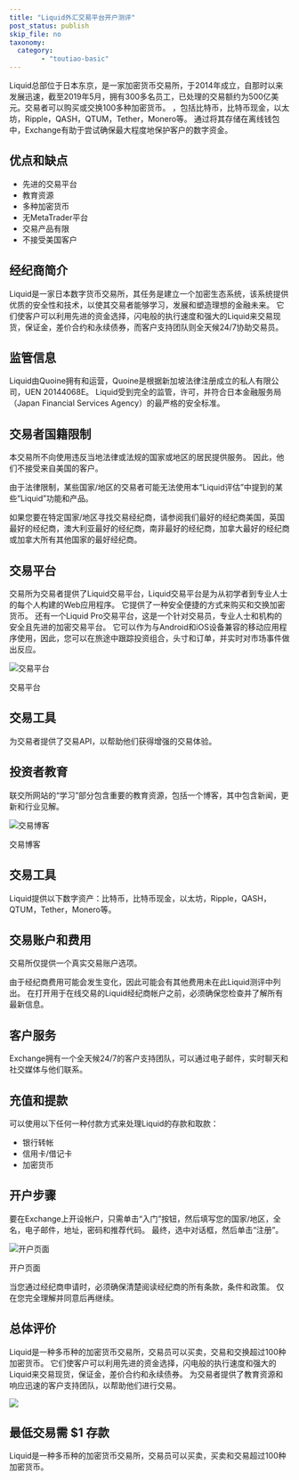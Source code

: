 ```yaml
---
title: "Liquid外汇交易平台开户测评"
post_status: publish
skip_file: no
taxonomy:
  category:
        - "toutiao-basic"
---
```


Liquid总部位于日本东京，是一家加密货币交易所，于2014年成立，自那时以来发展迅速，截至2019年5月，拥有300多名员工，已处理的交易额约为500亿美元。交易者可以购买或交换100多种加密货币。 ，包括比特币，比特币现金，以太坊，Ripple，QASH，QTUM，Tether，Monero等。 通过将其存储在离线钱包中，Exchange有助于尝试确保最大程度地保护客户的数字资金。

## 优点和缺点

- 先进的交易平台
- 教育资源
- 多种加密货币
- 无MetaTrader平台
- 交易产品有限
- 不接受美国客户

## 经纪商简介

Liquid是一家日本数字货币交易所，其任务是建立一个加密生态系统，该系统提供优质的安全性和技术，以使其交易者能够学习，发展和塑造理想的金融未来。 它们使客户可以利用先进的资金选择，闪电般的执行速度和强大的Liquid来交易现货，保证金，差价合约和永续债券，而客户支持团队则全天候24/7协助交易员。

## 监管信息

Liquid由Quoine拥有和运营，Quoine是根据新加坡法律注册成立的私人有限公司，UEN 20144068E。 Liquid受到完全的监管，许可，并符合日本金融服务局（Japan Financial Services Agency）的最严格的安全标准。

## 交易者国籍限制

本交易所不向使用违反当地法律或法规的国家或地区的居民提供服务。 因此，他们不接受来自美国的客户。

由于法律限制，某些国家/地区的交易者可能无法使用本“Liquid评估”中提到的某些“Liquid”功能和产品。

如果您要在特定国家/地区寻找交易经纪商，请参阅我们最好的经纪商美国，英国最好的经纪商，澳大利亚最好的经纪商，南非最好的经纪商，加拿大最好的经纪商或加拿大所有其他国家的最好经纪商。

## 交易平台

交易所为交易者提供了Liquid交易平台，Liquid交易平台是为从初学者到专业人士的每个人构建的Web应用程序。 它提供了一种安全便捷的方式来购买和交换加密货币。 还有一个Liquid Pro交易平台，这是一个针对交易员，专业人士和机构的安全且先进的加密交易平台。 它可以作为与Android和iOS设备兼容的移动应用程序使用，因此，您可以在旅途中跟踪投资组合，头寸和订单，并实时对市场事件做出反应。

![交易平台](https://cdn.fendou.la/funstoutiao/2020/11/Liquid-Review-Trading-Platform-886x1024.jpg "交易平台")

交易平台

## 交易工具

为交易者提供了交易API，以帮助他们获得增强的交易体验。

## 投资者教育

联交所网站的“学习”部分包含重要的教育资源，包括一个博客，其中包含新闻，更新和行业见解。

![交易博客](https://cdn.fendou.la/funstoutiao/2020/11/Liquid-Review-Trading-Blog.jpg "交易博客")

交易博客

## 交易工具

Liquid提供以下数字资产：比特币，比特币现金，以太坊，Ripple，QASH，QTUM，Tether，Monero等。

## 交易账户和费用

交易所仅提供一个真实交易账户选项。

由于经纪商费用可能会发生变化，因此可能会有其他费用未在此Liquid测评中列出。 在打开用于在线交易的Liquid经纪商帐户之前，必须确保您检查并了解所有最新信息。

## 客户服务

Exchange拥有一个全天候24/7的客户支持团队，可以通过电子邮件，实时聊天和社交媒体与他们联系。

## 充值和提款

可以使用以下任何一种付款方式来处理Liquid的存款和取款：

- 银行转帐
- 信用卡/借记卡
- 加密货币

## 开户步骤

要在Exchange上开设帐户，只需单击“入门”按钮，然后填写您的国家/地区，全名，电子邮件，地址，密码和推荐代码。 最终，选中对话框，然后单击“注册”。

![开户页面](https://cdn.fendou.la/funstoutiao/2020/11/Liquid-Review-Account-Opening-Page.jpg "开户页面")

开户页面

当您通过经纪商申请时，必须确保清楚阅读经纪商的所有条款，条件和政策。 仅在您完全理解并同意后再继续。

## 总体评价

Liquid是一种多币种的加密货币交易所，交易员可以买卖，交易和交换超过100种加密货币。 它们使客户可以利用先进的资金选择，闪电般的执行速度和强大的Liquid来交易现货，保证金，差价合约和永续债券。 为交易者提供了教育资源和响应迅速的客户支持团队，以帮助他们进行交易。

![](https://cdn.fendou.la/funstoutiao/2020/11/Liquid-Logo.png)

## 最低交易需 $1 存款

Liquid是一种多币种的加密货币交易所，交易员可以买卖，买卖和交易超过100种加密货币。
